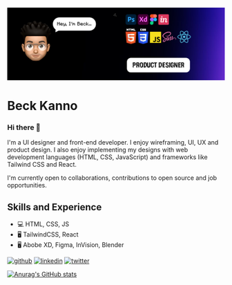 ![Design and Development](https://github.com/altBeck/altBeck/blob/main/Beck.png)

# Beck Kanno

### Hi there 👋
I'm a UI designer and front-end developer. I enjoy wireframing, UI, UX and product design. I also enjoy implementing my designs with web development languages (HTML, CSS, JavaScript) and frameworks like Tailwind CSS and React.

I'm currently open to collaborations, contributions to open source and job opportunities. 

## Skills and Experience
* 💻 HTML, CSS, JS
* 🖥 TailwindCSS, React
* 🖥 Abobe XD, Figma, InVision, Blender


[<img src='https://cdn.jsdelivr.net/npm/simple-icons@3.0.1/icons/github.svg' alt='github' height='40'>](https://github.com/altBeck)  [<img src='https://cdn.jsdelivr.net/npm/simple-icons@3.0.1/icons/linkedin.svg' alt='linkedin' height='40'>](https://www.linkedin.com/in/kanno-beck/)  [<img src='https://cdn.jsdelivr.net/npm/simple-icons@3.0.1/icons/twitter.svg' alt='twitter' height='40'>](https://twitter.com/japagodd)  


[![Anurag's GitHub stats](https://github-readme-stats.vercel.app/api?username=altBeck)](https://github.com/anuraghazra/github-readme-stats)

